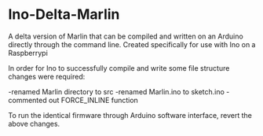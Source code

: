 Ino-Delta-Marlin
================

A delta version of Marlin that can be compiled and written on an Arduino directly through the command line.  Created specifically for use with Ino on a Raspberrypi

In order for Ino to successfully compile and write some file structure changes were required:

-renamed Marlin directory to src
-renamed Marlin.ino to sketch.ino
-commented out FORCE_INLINE function

To run the identical firmware through Arduino software interface, revert the above changes.
